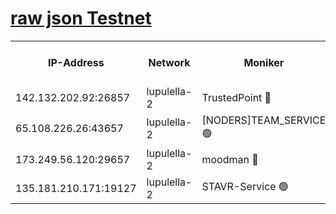 [raw json Testnet](https://rpc-check.jaclalt.stavr.tech/jaclalt/rpc-jaclalt-result.json)
=

<table><tr><th>IP-Address</th><th>Network</th><th>Moniker</th><th>Latest Block Height</th><th>Earliest Block Height</th><th>Catching Up</th><th>Tx Index</th><th>Voting Power</th><th>Scan Time</th></tr><tr><td>142.132.202.92:26857</td><td>lupulella-2</td><td>TrustedPoint 🔴</td><td>6861525</td><td>6282001</td><td>False</td><td>off</td><td>5</td><td>2024-02-27T13:25:42.490318546UTC</td></tr><tr><td>65.108.226.26:43657</td><td>lupulella-2</td><td>[NODERS]TEAM_SERVICE 🟢</td><td>6861525</td><td>6282001</td><td>False</td><td>on</td><td>0</td><td>2024-02-27T13:25:42.831428272UTC</td></tr><tr><td>173.249.56.120:29657</td><td>lupulella-2</td><td>moodman 🔴</td><td>6861525</td><td>6761525</td><td>False</td><td>off</td><td>1075134</td><td>2024-02-27T13:25:42.260888650UTC</td></tr><tr><td>135.181.210.171:19127</td><td>lupulella-2</td><td>STAVR-Service 🟢</td><td>6861524</td><td>6858001</td><td>False</td><td>on</td><td>0</td><td>2024-02-27T13:25:33.659784752UTC</td></tr></table>
